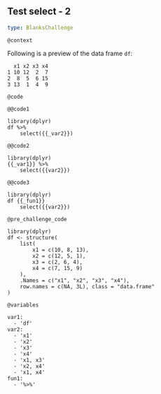 ## Test select - 2

```yaml
type: BlanksChallenge
```

`@context`

Following is a preview of the data frame `df`: 

```
  x1 x2 x3 x4
1 10 12  2  7
2  8  5  6 15
3 13  1  4  9
```

`@code`

`@@code1`

```{r}
library(dplyr)
df %>%
    select({{_var2}})
```

`@@code2`

```{r}
library(dplyr)
{{_var1}} %>%
    select({{var2}})
```

`@@code3`

```{r}
library(dplyr)
df {{_fun1}}
    select({{var2}})
```


`@pre_challenge_code`

```{r}
library(dplyr)
df <- structure(
    list(
        x1 = c(10, 8, 13), 
        x2 = c(12, 5, 1), 
        x3 = c(2, 6, 4), 
        x4 = c(7, 15, 9)
    ), 
    .Names = c("x1", "x2", "x3", "x4"), 
    row.names = c(NA, 3L), class = "data.frame"
)
```

`@variables`

```{yaml}
var1:
  - 'df'
var2:
  - 'x1'
  - 'x2'
  - 'x3'
  - 'x4'
  - 'x1, x3'
  - 'x2, x4'
  - 'x1, x4'
fun1:
  - '%>%'
```
